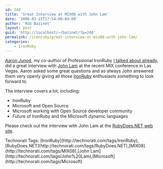 ```yaml
---
id: 248
title: 'Great Interview at MIX08 with John Lam'
date: '2008-03-15T17:54:00-04:00'
author: 'Rob Bazinet'
layout: post
guid: 'http://localhost/~rbazinet/?p=248'
permalink: /ironruby/great-interview-at-mix08-with-john-lam/
categories:
    - IronRuby
---
```


[Aaron Junod](http://rubydoes.net/), my co-author of Professional IronRuby [I talked about already](http://rbazinet.wordpress.com/2008/03/14/professional-ironruby-coming-to-a-bookstore-near-you/), did a great interview with [John Lam](http://www.iunknown.com/) at the recent MIX conference in Las Vegas. Aaron asked some great questions and as always John answered them very openly giving all those [IronRuby](http://www.ironruby.net/) enthusiasts something to look forward to.

The interview covers a lot, including:

- IronRuby
- Microsoft and Open Source
- Microsoft working with Open Source developer community
- Future of IronRuby and the Microsoft dynamic languages

Please check out the interview with John Lam at the [RubyDoes.NET web site](http://rubydoes.net/2008/03/10/john-lam-interview-from-mix08-mp3/).

<div class="wlWriterSmartContent" style="display:inline;float:none;margin:0;padding:0;">Technorati Tags: [IronRuby](http://technorati.com/tags/IronRuby),[RubyDoes.NET](http://technorati.com/tags/RubyDoes.NET),[MIX08](http://technorati.com/tags/MIX08),[John Lam](http://technorati.com/tags/John%20Lam),[Microsoft](http://technorati.com/tags/Microsoft)</div>